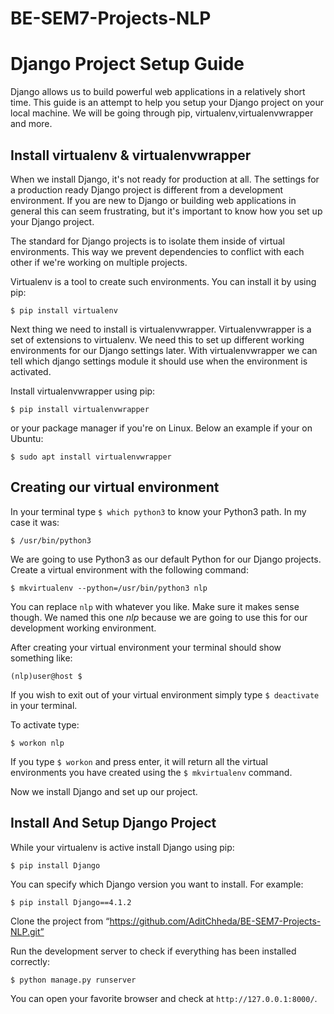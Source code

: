 # BE-SEM7-Projects-NLP

# Django Project Setup Guide

Django allows us to build powerful web applications in a relatively short time. This guide is an attempt to help you setup your Django project on your local machine. We will be going through pip, virtualenv,virtualenvwrapper and more.

## Install virtualenv & virtualenvwrapper

When we install Django, it's not ready for production at all. The settings for a production ready Django project is different from a development environment. If you are new to Django or building web applications in general this can seem frustrating, but it's important to know how you set up your Django project.

The standard for Django projects is to isolate them inside of virtual environments. This way we prevent dependencies to conflict with each other if we're working on multiple projects.

Virtualenv is a tool to create such environments. You can install it by using pip:

```
$ pip install virtualenv
```

Next thing we need to install is virtualenvwrapper. Virtualenvwrapper is a set of extensions to virtualenv. We need this to set up different working environments for our Django settings later. With virtualenvwrapper we can tell which django settings module it should use when the environment is activated.

Install virtualenvwrapper using pip:
```
$ pip install virtualenvwrapper
```
or your package manager if you're on Linux. Below an example if your on Ubuntu:
```
$ sudo apt install virtualenvwrapper
```

## Creating our virtual environment
In your terminal type `$ which python3` to know your Python3 path. In my case it was:
```
$ /usr/bin/python3
```
We are going to use Python3 as our default Python for our Django projects. Create a virtual environment with the following command:
```
$ mkvirtualenv --python=/usr/bin/python3 nlp
```
You can replace `nlp` with whatever you like. Make sure it makes sense though. We named this one *nlp* because we are going to use this for our development working environment.

After creating your virtual environment your terminal should show something like:
```
(nlp)user@host $
```
If you wish to exit out of your virtual environment simply type `$ deactivate` in your terminal.

To activate type:
```
$ workon nlp
```
If you type `$ workon` and press enter, it will return all the virtual environments you have created using the `$ mkvirtualenv` command.

Now we install Django and set up our project.

## Install And Setup Django Project

While your virtualenv is active install Django using pip:
```
$ pip install Django
```
You can specify which Django version you want to install. For example:
```
$ pip install Django==4.1.2
```

Clone the project from “https://github.com/AditChheda/BE-SEM7-Projects-NLP.git”

Run the development server to check if everything has been installed correctly:
```
$ python manage.py runserver
```

You can open your favorite browser and check at `http://127.0.0.1:8000/`.
